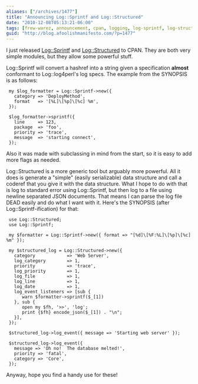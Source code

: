 ```yaml
---
aliases: ["/archives/1477"]
title: "Announcing Log::Sprintf and Log::Structured"
date: "2010-12-08T05:13:21-06:00"
tags: [frew-warez, announcement, cpan, logging, log-sprintf, log-structured, perl]
guid: "http://blog.afoolishmanifesto.com/?p=1477"
---
```

I just released [Log::Sprintf](http://search.cpan.org/perldoc?Log::Sprintf) and [Log::Structured](http://search.cpan.org/perldoc?Log::Structured) to CPAN. They are both very simple modules, but they allow some powerful stuff.

Log::Sprintf will convert a hashref into a string given a specification **almost** conformant to Log::log4perl's log specs. The example from the SYNOPSIS is as follows:

     my $log_formatter = Log::Sprintf->new({
       category => 'DeployMethod',
       format   => '[%L]\[%p]\[%c] %m',
     });

     $log_formatter->sprintf({
       line     => 123,
       package  => 'foo',
       priority => 'trace',
       message  => 'starting connect',
     });

Also it was made with subclassing in mind from the start, so it is easy to add more flags as needed.

Log::Structured is a more generic tool but arguably more powerful. All it does is generate a "simple" (easily serializable) data structure and call a coderef that you give it with the data structure. What I hope to do with that is log to standard error using Log::Sprintf, but then log to a file using newline separated JSON documents. That means I can parse the log file DEAD easily and do what I want with it. Here's the SYNOPSIS (after Log::Sprintf-ification) for that:

     use Log::Structured;
     use Log::Sprintf;

     my $formatter = Log::Sprintf->new({ format => "[%d]\[%F:%L]\[%p]\[%c] %m" });

     my $structured_log = Log::Structured->new({
       category            => 'Web Server',
       log_category        => 1,
       priority            => 'trace',
       log_priority        => 1,
       log_file            => 1,
       log_line            => 1,
       log_date            => 1,
       log_event_listeners => [sub {
          warn $formatter->sprintf($_[1])
       }, sub {
          open my $fh, '>>', 'log';
          print {$fh} encode_json($_[1]) . "\n";
       }],
     });

     $structured_log->log_event({ message => 'Starting web server' });

     $structured_log->log_event({
       message => 'Oh no!  The database melted!',
       priority => 'fatal',
       category => 'Core',
     });

Anyway, hope you find a handy use for these!
